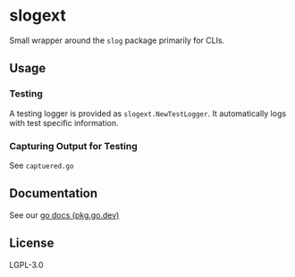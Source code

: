 # slogext

Small wrapper around the `slog` package primarily for CLIs.

## Usage

### Testing

A testing logger is provided as `slogext.NewTestLogger`. It
automatically logs with test specific information.

### Capturing Output for Testing

See `captuered.go`

## Documentation

See our [go docs (pkg.go.dev)](https://pkg.go.dev/github.com/jaredallard/slogext)

## License

LGPL-3.0
